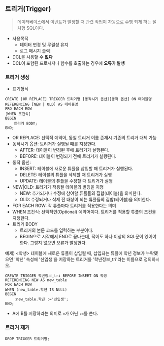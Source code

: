 ## 트리거(Trigger)

>데이터베이스에서 이벤트가 발생할 때 관련 작업이 자동으로 수행 되게 하는 절차형 SQL이다. 

- 사용목적
  - 데이터 변경 및 무결성 유지
  - 로그 메시지 출력
- DCL을 사용할 수 __없다__
- DCL이 포함된 프로시저나 함수를 호출하는 경우에 __오류가 발생__



### 트리거 생성

- 표기형식

```
CREATE [OR REPLACE] TRIGGER 트리거명 [동작시기 옵션][동작 옵션] ON 테이블명
REFERENCING [NEW | OLD] AS 테이블명
FRO EACH ROW
[WHEN 조건식]
BEGIN
	트리거 BODY;
END;
```

- OR REPLACE: 선택적 예약어, 동일 트리거 이름 존재시 기존의 트리거 대체 가능
- 동작시기 옵션: 트리거가 실행될 때를 지정한다. 
  - AFTER: 테이블이 변경된 후에 트리거가 실행된다.
  - BEFORE: 테이블이 변경되기 전에 트리거가 실행된다.
- 동작 옵션:
  - INSERT: 테이블에 새로운 튜플을 삽입할 때 트리거가 실행된다.
  - DELETE: 테이블의 튜플을 삭제할 때 트리거가 실행
  - UPDATE: 테이블의 튜플을 수정할 때 트리거가 실행
- NEW|OLD: 트리거가 적용될 테이블의 별칭을 지정
  - NEW: 추가되거나 수정에 참여할 튜플들의 집합(테이블)을 의미한다.
  - OLD: 수정되거나 삭제 전 대상이 되는 튜플들의 집합(테이블)을 의미한다.
- FOR EACH ROW: 각 튜플마다 트리거를 적용한다는 의미
- WHEN 조건식: 선택적인(Optional) 예약어이다. 트리거를 적용할 튜플의 조건을 지정한다.
- 트리거 BODY
  - 트리거의 본문 코드를 입력하는 부분이다.
  - BEGIN으로 시작해서 END로 끝나는데, 적어도 하나 이상의 SQL문이 있어야 한다. 그렇지 않으면 오류가 발생한다.

예제) <학생> 테이블에 새로운 튜플이 삽입될 때, 삽입되는 튜플에 학년 정보가 누락됐으면 '학년' 속성에 '신입생'을 저장하는 트리거를 '학년정보_tri'라는 이름으로 정의하시오.

```
CREATE TRIGGER 학년정보_tri BEFORE INSERT ON 학생
REFERENCING NEW AS new_table
FOR EACH ROW
WHEN (new_table.학년 IS NULL)
BEGIN
	:new_table.학년 :='신입생';
END;
```



- A에 B를 저장하라는 의미로 `=`가 아닌 `:=`를 쓴다.



### 트리거 제거

```
DROP TRIGGER 트리거명;
```

